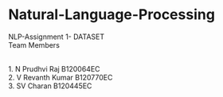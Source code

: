 # Natural-Language-Processing
NLP-Assignment 1- DATASET
<br /> Team Members

<br /> 1. N Prudhvi Raj B120064EC
<br /> 2. V Revanth Kumar B120770EC
<br /> 3. SV Charan B120445EC
